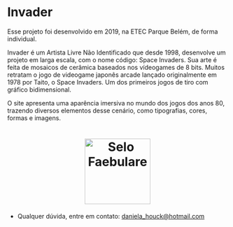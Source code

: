 # Invader

Esse projeto foi desenvolvido em 2019, na ETEC Parque Belém, de forma individual. 

Invader é um Artista Livre Não Identificado que desde 1998, desenvolve um projeto em larga escala, com o nome código: Space Invaders. Sua arte é feita de mosaicos de cerâmica baseados nos vídeogames de 8 bits. Muitos retratam o jogo de videogame japonês arcade lançado originalmente em 1978 por Taito, o Space Invaders. Um dos primeiros jogos de tiro com gráfico bidimensional.

O site apresenta uma aparência imersiva no mundo dos jogos dos anos 80, trazendo diversos elementos desse cenário, como tipografias, cores, formas e imagens. 

<h1 align="center">
<img src="Site-Invader/Imagens/galeria_fotos2.fw.png" alt="Selo Faebulare" width="150px"></img>
</h1>

* Qualquer dúvida, entre em contato: daniela_houck@hotmail.com

